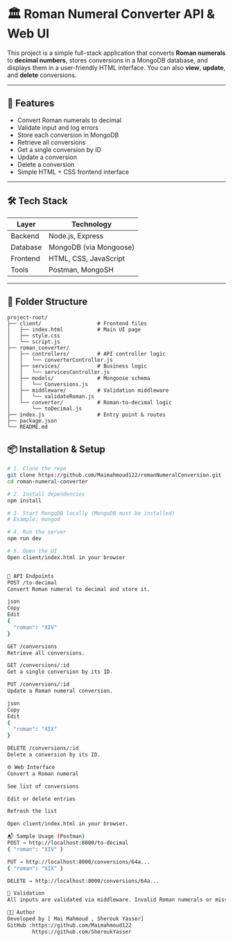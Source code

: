 # 🏛️ Roman Numeral Converter API & Web UI

This project is a simple full-stack application that converts **Roman numerals** to **decimal numbers**, stores conversions in a MongoDB database, and displays them in a user-friendly HTML interface. You can also **view**, **update**, and **delete** conversions.

---

## 🚀 Features

- Convert Roman numerals to decimal
- Validate input and log errors
- Store each conversion in MongoDB
- Retrieve all conversions
- Get a single conversion by ID
- Update a conversion
- Delete a conversion
- Simple HTML + CSS frontend interface

---

## 🛠️ Tech Stack

| Layer       | Technology           |
|-------------|----------------------|
| Backend     | Node.js, Express     |
| Database    | MongoDB (via Mongoose) |
| Frontend    | HTML, CSS, JavaScript |
| Tools       | Postman, MongoSH     |

---

## 📁 Folder Structure

```
project-root/
├── client/                  # Frontend files
│   ├── index.html           # Main UI page
│   ├── style.css
│   └── script.js
├── roman_converter/
│   ├── controllers/         # API controller logic
│   │   └── converterController.js
│   ├── services/            # Business logic
│   │   └── servicesController.js
│   ├── models/              # Mongoose schema
│   │   └── Conversions.js
│   ├── middleware/          # Validation middleware
│   │   └── validateRoman.js
│   └── converter/           # Roman-to-decimal logic
│       └── toDecimal.js
├── index.js                 # Entry point & routes
├── package.json
└── README.md
```

## 📦 Installation & Setup

```bash
# 1. Clone the repo
git clone https://github.com/Maimahmoud122/romanNumeralConversion.git
cd roman-numeral-converter

# 2. Install dependencies
npm install

# 3. Start MongoDB locally (MongoDB must be installed)
# Example: mongod

# 4. Run the server
npm run dev

# 5. Open the UI
Open client/index.html in your browser


🔌 API Endpoints
POST /to-decimal
Convert Roman numeral to decimal and store it.

json
Copy
Edit
{
  "roman": "XIV"
}

GET /conversions
Retrieve all conversions.

GET /conversions/:id
Get a single conversion by its ID.

PUT /conversions/:id
Update a Roman numeral conversion.

json
Copy
Edit
{
  "roman": "XIX"
}

DELETE /conversions/:id
Delete a conversion by its ID.

🌐 Web Interface
Convert a Roman numeral

See list of conversions

Edit or delete entries

Refresh the list

Open client/index.html in your browser.

📬 Sample Usage (Postman)
POST → http://localhost:8000/to-decimal
{ "roman": "XIV" }

PUT → http://localhost:8000/conversions/64a...
{ "roman": "XIX" }

DELETE → http://localhost:8000/conversions/64a...

🧠 Validation
All inputs are validated via middleware. Invalid Roman numerals or missing fields are rejected and logged.

👨‍💻 Author
Developed by [ Mai Mahmoud , Sherouk Yasser]
GitHub :https://github.com/Maimahmoud122
        https://github.com/SheroukYasser

